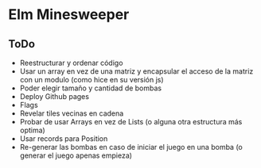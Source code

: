 # Elm Minesweeper

## ToDo

- Reestructurar y ordenar código
- Usar un array en vez de una matriz y encapsular el acceso de la matriz con un modulo (como hice en su versión js)
- Poder elegir tamaño y cantidad de bombas
- Deploy Github pages
- Flags
- Revelar tiles vecinas en cadena
- Probar de usar Arrays en vez de Lists (o alguna otra estructura más optima)
- Usar records para Position
- Re-generar las bombas en caso de iniciar el juego en una bomba (o generar el juego apenas empieza)